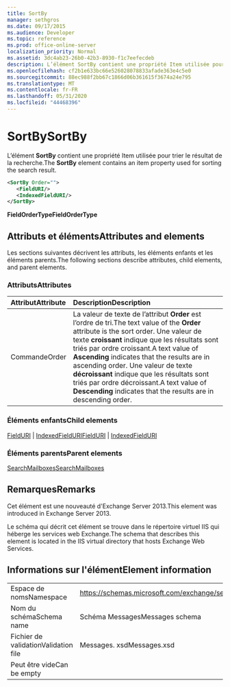 ```yaml
---
title: SortBy
manager: sethgros
ms.date: 09/17/2015
ms.audience: Developer
ms.topic: reference
ms.prod: office-online-server
localization_priority: Normal
ms.assetid: 3dc4ab23-26b0-42b3-8930-f1c7eefecdeb
description: L’élément SortBy contient une propriété Item utilisée pour trier le résultat de la recherche.
ms.openlocfilehash: cf2b1e633bc66e526028078833afade363e4c5e0
ms.sourcegitcommit: 88ec988f2bb67c1866d06b361615f3674a24e795
ms.translationtype: MT
ms.contentlocale: fr-FR
ms.lasthandoff: 05/31/2020
ms.locfileid: "44468396"
---
```

# <a name="sortby"></a><span data-ttu-id="ecfe4-103">SortBy</span><span class="sxs-lookup"><span data-stu-id="ecfe4-103">SortBy</span></span>

<span data-ttu-id="ecfe4-104">L’élément **SortBy** contient une propriété Item utilisée pour trier le résultat de la recherche.</span><span class="sxs-lookup"><span data-stu-id="ecfe4-104">The **SortBy** element contains an item property used for sorting the search result.</span></span> 
  
```XML
<SortBy Order="">
   <FieldURI/>
   <IndexedFieldURI/>
</SortBy>
```

 <span data-ttu-id="ecfe4-105">**FieldOrderType**</span><span class="sxs-lookup"><span data-stu-id="ecfe4-105">**FieldOrderType**</span></span>
## <a name="attributes-and-elements"></a><span data-ttu-id="ecfe4-106">Attributs et éléments</span><span class="sxs-lookup"><span data-stu-id="ecfe4-106">Attributes and elements</span></span>

<span data-ttu-id="ecfe4-107">Les sections suivantes décrivent les attributs, les éléments enfants et les éléments parents.</span><span class="sxs-lookup"><span data-stu-id="ecfe4-107">The following sections describe attributes, child elements, and parent elements.</span></span>
  
### <a name="attributes"></a><span data-ttu-id="ecfe4-108">Attributs</span><span class="sxs-lookup"><span data-stu-id="ecfe4-108">Attributes</span></span>

|<span data-ttu-id="ecfe4-109">**Attribut**</span><span class="sxs-lookup"><span data-stu-id="ecfe4-109">**Attribute**</span></span>|<span data-ttu-id="ecfe4-110">**Description**</span><span class="sxs-lookup"><span data-stu-id="ecfe4-110">**Description**</span></span>|
|:-----|:-----|
|<span data-ttu-id="ecfe4-111">Commande</span><span class="sxs-lookup"><span data-stu-id="ecfe4-111">Order</span></span>  <br/> |<span data-ttu-id="ecfe4-112">La valeur de texte de l’attribut **Order** est l’ordre de tri.</span><span class="sxs-lookup"><span data-stu-id="ecfe4-112">The text value of the **Order** attribute is the sort order.</span></span> <span data-ttu-id="ecfe4-113">Une valeur de texte **croissant** indique que les résultats sont triés par ordre croissant.</span><span class="sxs-lookup"><span data-stu-id="ecfe4-113">A text value of **Ascending** indicates that the results are in ascending order.</span></span> <span data-ttu-id="ecfe4-114">Une valeur de texte **décroissant** indique que les résultats sont triés par ordre décroissant.</span><span class="sxs-lookup"><span data-stu-id="ecfe4-114">A text value of **Descending** indicates that the results are in descending order.</span></span>  <br/> |
   
### <a name="child-elements"></a><span data-ttu-id="ecfe4-115">Éléments enfants</span><span class="sxs-lookup"><span data-stu-id="ecfe4-115">Child elements</span></span>

<span data-ttu-id="ecfe4-116">[FieldURI](fielduri.md)  |  [IndexedFieldURI](indexedfielduri.md)</span><span class="sxs-lookup"><span data-stu-id="ecfe4-116">[FieldURI](fielduri.md) | [IndexedFieldURI](indexedfielduri.md)</span></span>
  
### <a name="parent-elements"></a><span data-ttu-id="ecfe4-117">Éléments parents</span><span class="sxs-lookup"><span data-stu-id="ecfe4-117">Parent elements</span></span>

[<span data-ttu-id="ecfe4-118">SearchMailboxes</span><span class="sxs-lookup"><span data-stu-id="ecfe4-118">SearchMailboxes</span></span>](searchmailboxes.md)
  
## <a name="remarks"></a><span data-ttu-id="ecfe4-119">Remarques</span><span class="sxs-lookup"><span data-stu-id="ecfe4-119">Remarks</span></span>

<span data-ttu-id="ecfe4-120">Cet élément est une nouveauté d'Exchange Server 2013.</span><span class="sxs-lookup"><span data-stu-id="ecfe4-120">This element was introduced in Exchange Server 2013.</span></span>
  
<span data-ttu-id="ecfe4-121">Le schéma qui décrit cet élément se trouve dans le répertoire virtuel IIS qui héberge les services web Exchange.</span><span class="sxs-lookup"><span data-stu-id="ecfe4-121">The schema that describes this element is located in the IIS virtual directory that hosts Exchange Web Services.</span></span>
  
## <a name="element-information"></a><span data-ttu-id="ecfe4-122">Informations sur l'élément</span><span class="sxs-lookup"><span data-stu-id="ecfe4-122">Element information</span></span>

|||
|:-----|:-----|
|<span data-ttu-id="ecfe4-123">Espace de noms</span><span class="sxs-lookup"><span data-stu-id="ecfe4-123">Namespace</span></span>  <br/> |https://schemas.microsoft.com/exchange/services/2006/messages  <br/> |
|<span data-ttu-id="ecfe4-124">Nom du schéma</span><span class="sxs-lookup"><span data-stu-id="ecfe4-124">Schema name</span></span>  <br/> |<span data-ttu-id="ecfe4-125">Schéma Messages</span><span class="sxs-lookup"><span data-stu-id="ecfe4-125">Messages schema</span></span>  <br/> |
|<span data-ttu-id="ecfe4-126">Fichier de validation</span><span class="sxs-lookup"><span data-stu-id="ecfe4-126">Validation file</span></span>  <br/> |<span data-ttu-id="ecfe4-127">Messages. xsd</span><span class="sxs-lookup"><span data-stu-id="ecfe4-127">Messages.xsd</span></span>  <br/> |
|<span data-ttu-id="ecfe4-128">Peut être vide</span><span class="sxs-lookup"><span data-stu-id="ecfe4-128">Can be empty</span></span>  <br/> ||
   

